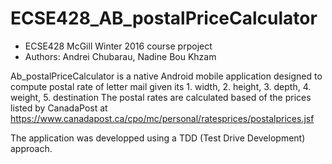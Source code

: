 # ECSE428_AB_postalPriceCalculator
- ECSE428 McGill Winter 2016 course prpoject
- Authors: Andrei Chubarau, Nadine Bou Khzam

Ab_postalPriceCalculator is a native Android mobile application designed to compute postal rate of letter mail given its
	1. width, 
	2. height, 
	3. depth,
	4. weight,
	5. destination
The postal rates are calculated based of the prices listed by CanadaPost at
https://www.canadapost.ca/cpo/mc/personal/ratesprices/postalprices.jsf

The application was developped using a TDD (Test Drive Development) approach. 
